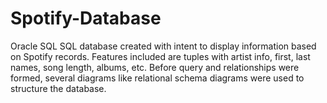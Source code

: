 # Spotify-Database
Oracle SQL
SQL database created with intent to display information based on Spotify records. Features included are tuples with artist info, first, last names, song length, albums, etc.
Before query and relationships were formed, several diagrams like relational schema diagrams were used to structure the database.
